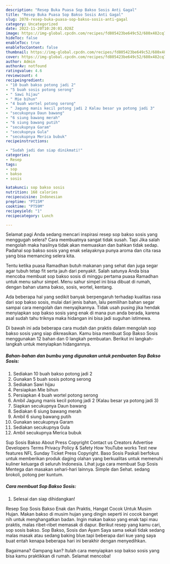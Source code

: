 ```yaml
---
description: "Resep Buka Puasa Sop Bakso Sosis Anti Gagal"
title: "Resep Buka Puasa Sop Bakso Sosis Anti Gagal"
slug: 2078-resep-buka-puasa-sop-bakso-sosis-anti-gagal
category: Uncategorized
date: 2022-11-20T10:20:01.028Z
image: https://img-global.cpcdn.com/recipes/fd805423be649c52/680x482cq70/sop-bakso-sosis-foto-resep-utama.jpg
hideToc: false
enableToc: true
enableTocContent: false
thumbnail: https://img-global.cpcdn.com/recipes/fd805423be649c52/680x482cq70/sop-bakso-sosis-foto-resep-utama.jpg
cover: https://img-global.cpcdn.com/recipes/fd805423be649c52/680x482cq70/sop-bakso-sosis-foto-resep-utama.jpg
author: Admin
authorAv: notfound
ratingvalue: 4.6
reviewcount: 4
recipeingredient:
- "10 buah bakso potong jadi 2"
- "5 buah sosis potong serong"
- " Sawi hijau"
- " Mie bihun"
- "4 buah wortel potong serong"
- " Jagung manis kecil potong jadi 2 Kalau besar ya potong jadi 3"
- "secukupnya Daun bawang"
- "6 siung bawang merah"
- "6 siung bawang putih"
- "secukupnya Garam"
- "secukupnya Gula"
- "secukupnya Merica bubuk"
recipeinstructions:

- "Sudah jadi dan siap dinikmati!"
categories:
- Resep
tags:
- sop
- bakso
- sosis

katakunci: sop bakso sosis 
nutrition: 168 calories
recipecuisine: Indonesian
preptime: "PT15M"
cooktime: "PT59M"
recipeyield: "1"
recipecategory: Lunch

---
```



Selamat pagi Anda sedang mencari inspirasi resep sop bakso sosis yang menggugah selera? Cara membuatnya sangat tidak susah. Tapi Jika salah mengolah maka hasilnya tidak akan memuaskan dan bahkan tidak sedap. Padahal sop bakso sosis yang enak selayaknya punya aroma dan cita rasa yang bisa memancing selera kita.


Tentu ketika puasa Ramadhan butuh makanan yang sehat dan juga segar agar tubuh tetap fit serta jauh dari penyakit. Salah satunya Anda bisa mencoba membuat sop bakso sosis di minggu pertama puasa Ramadhan untuk menu sahur simpel. Menu sahur simpel ini bisa dibuat di rumah, dengan bahan utama bakso, sosis, wortel, kentang.

Ada beberapa hal yang sedikit banyak berpengaruh terhadap kualitas rasa dari sop bakso sosis, mulai dari jenis bahan, lalu pemilihan bahan segar sampai cara mengolah dan menyajikannya. Tidak usah pusing jika hendak menyiapkan sop bakso sosis yang enak di mana pun anda berada, karena asal sudah tahu triknya maka hidangan ini bisa jadi suguhan istimewa.


Di bawah ini ada beberapa cara mudah dan praktis dalam mengolah sop bakso sosis yang siap dikreasikan. Kamu bisa membuat Sop Bakso Sosis menggunakan 12 bahan dan 0 langkah pembuatan. Berikut ini langkah-langkah untuk menyiapkan hidangannya.

<!--inarticleads1-->

##### Bahan-bahan dan bumbu yang digunakan untuk pembuatan Sop Bakso Sosis:

1. Sediakan 10 buah bakso potong jadi 2
1. Gunakan 5 buah sosis potong serong
1. Sediakan  Sawi hijau
1. Persiapkan  Mie bihun
1. Persiapkan 4 buah wortel potong serong
1. Ambil  Jagung manis kecil potong jadi 2 (Kalau besar ya potong jadi 3)
1. Siapkan secukupnya Daun bawang
1. Sediakan 6 siung bawang merah
1. Ambil 6 siung bawang putih
1. Gunakan secukupnya Garam
1. Sediakan secukupnya Gula
1. Ambil secukupnya Merica bubuk


Sup Sosis Bakso About Press Copyright Contact us Creators Advertise Developers Terms Privacy Policy &amp; Safety How YouTube works Test new features NFL Sunday Ticket Press Copyright. Baso Sosis Paskali berfokus untuk memberikan produk daging olahan yang berkualitas untuk memenuhi kuliner keluarga di seluruh Indonesia. Lihat juga cara membuat Sup Sosis Mentega dan masakan sehari-hari lainnya. Simple dan Sehat. sedang brokoli, potong per kuntum. 

<!--inarticleads2-->

##### Cara membuat Sop Bakso Sosis:


1. Selesai dan siap dihidangkan!

Resep Sop Sosis Bakso Enak dan Praktis, Hangat Cocok Untuk Musim Hujan. Makan bakso di musim hujan yang dingin seperti ini cocok banget nih untuk menghangatkan badan. Ingin makan bakso yang enak tapi mau praktis, malas ribet-ribet memasak di dapur. Berikut resep yang kamu cari, sop sosis bakso. Sop Bakso, Sosis dan Ayam Saya sama sekali tidak sedang malas masak atau sedang baking blue.tapi beberapa dari kue yang saya buat entah kenapa beberapa hari ini berakhir dengan menyedihkan. 

Bagaimana? Gampang kan? Itulah cara menyiapkan sop bakso sosis yang bisa kamu praktikkan di rumah. Selamat mencoba!
